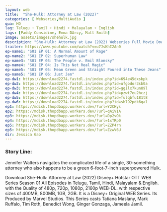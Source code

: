 ```yaml
---
layout: web
title:  "She-Hulk: Attorney at Law (2022)"
categories: [ Webseries,MultiAudio ]
qua: HD
lag: Telugu + Tamil + Hindi + Malayalam + English
tags: [Paddy Considine, Emma DArcy, Matt Smith]
image: assets/images/shehulk.jpg
description: "She-Hulk: Attorney at Law (2022) Webseries Full Movie Download and watch online 720p low file size 500 mb."
trailer: https://www.youtube.com/watch?v=u7JsKhI2An0
ep-name1: "S01 EP 01: A Normal Amount of Rage"
ep-name2: "S01 EP 02: Superhuman Law"
ep-name3: "S01 EP 03: The People v. Emil Blonsky"
ep-name4: "S01 EP 04: Is This Not Real Magic"
ep-name5: "S01 EP 05: Mean Green and Straight Poured into These Jeans"
ep-name5: "S01 EP 06: Just Jen"
ep-dw1: https://download2274.fastdl.in/index.php?id=694e45dxsbpk
ep-dw2: https://download2274.fastdl.in/index.php?id=ufgodor3sb0a
ep-dw3: https://download2274.fastdl.in/index.php?id=ggilx7kun89l
ep-dw4: https://download2274.fastdl.in/index.php?id=pzwt7eu2hczj
ep-dw5: https://download2274.fastdl.in/index.php?id=fulqbfu181t8
ep-dw6: https://download2274.fastdl.in/index.php?id=sh792pdk6qal
ep1: https://mdisk.thopdbapp.workers.dev/?url=Y2CHys
ep2: https://mdisk.thopdbapp.workers.dev/?url=qAiVIA
ep3: https://mdisk.thopdbapp.workers.dev/?url=Dp2vOk
ep4: https://mdisk.thopdbapp.workers.dev/?url=1xTRp0
ep5: https://mdisk.thopdbapp.workers.dev/?url=ZZP4rn
ep5: https://mdisk.thopdbapp.workers.dev/?url=ZzwV6U
dir: Jessica Gao
---
```


### Story Line:
Jennifer Walters navigates the complicated life of a single, 30-something attorney who also happens to be a green 6-foot-7-inch superpowered Hulk.

Download She-Hulk: Attorney at Law (2022) Disney+ Hotstar OTT WEB Series Season 01 All Episodes in Telugu, Tamil, Hindi, Malayalam & English. with the Quality of 480p, 720p, 1080p, 2160p WEB-DL. with respective sizes of 400MB, 800MB, 1GB, 2GB. It is a Disney+ Original WEB Series. Its Produced by Marvel Studios. This Series casts Tatiana Maslany, Mark Ruffalo, Tim Roth, Benedict Wong, Ginger Gonzaga, Jameela Jamil.


